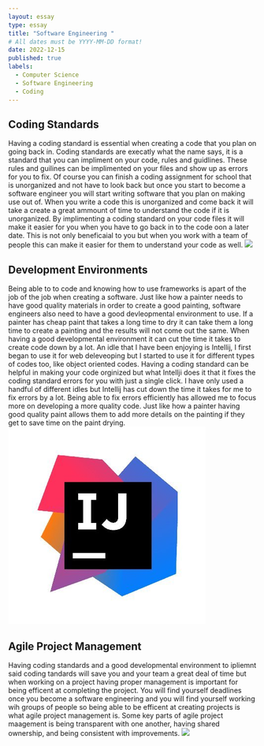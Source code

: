 ```yaml
---
layout: essay
type: essay
title: "Software Engineering "
# All dates must be YYYY-MM-DD format!
date: 2022-12-15
published: true
labels:
  - Computer Science
  - Software Engineering
  - Coding
---
```



## Coding Standards
Having a coding standard is essential when creating a code that you plan on going back in. Coding standards are execatly what the name says, it is a standard that you can impliment on your code, rules and guidlines. These rules and guilines can be implimented on your files and show up as errors for you to fix. Of course you can finish a coding assignment for school that is unorganized and not have to look back but once you start to become a software engineer you will start writing software that you plan on making use out of. When you write a code this is unorganized and come back it will take a create a great ammount of time to understand the code if it is unorganized. By implimenting a coding standard on your code files it will make it easier for you when you have to go back in to the code oon a later date. This is not only beneficaial to you but when you work with a team of people this can make it easier for them to understand your code as well. <img class="img-fluid" src="../img/standards.jpg">

## Development Environments
Being able to to code and knowing how to use frameworks is apart of the job of the job when creating a software. Just like how a painter needs to have good quality materials in order to create a good painting, software engineers also need to have a good devleopmental environment to use. If a painter has cheap paint that takes a long time to dry it can take them a long time to create a painting and the results will not come out the same. When having a good developmental environment it can cut the time it takes to create code down by a lot. An idle that I have been enjoying is Intellij, I first began to use it for web deleveoping but I started to use it for different types of codes too, like object oriented codes. Having a coding standard can be helpful in making your code orginized but what Intellji does it that it fixes the coding standard errors for you with just a single click. I have only used a handful of different idles but Intellij has cut down the time it takes for me to fix errors by a lot. Being able to fix errors efficiently has allowed me to focus more on developing a more quality code. Just like how a painter having good quality paint allows them to add more details on the painting if they get to save time on the paint drying. <img class="img-fluid" src="../img/intel.jpg">

## Agile Project Management
Having coding standards and a good developmental environment to ipliemnt said coding tandards will save you and your team a great deal of time but when working on a project having proper management is important for being efficent at completing the project. You will find yourself deadlines once you become a software engineering and you will find yourself working wih groups of people so being able to be efficent at creating projects is what agile project management is. Some key parts of agile project maagement is being transparent with one another, having shared ownership, and being consistent with improvements.   <img class="img-fluid" src="../img/agile.jpg">
